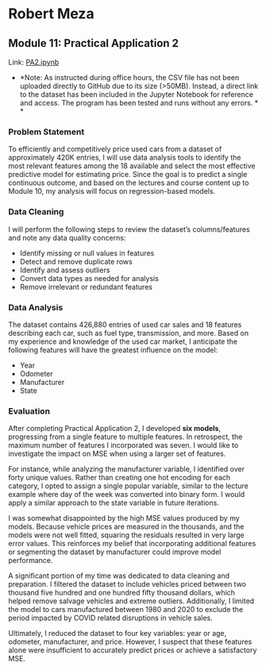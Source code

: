 # Robert Meza
## Module 11: Practical Application 2

Link: [PA2.ipynb](PA2.ipynb)

* *Note: As instructed during office hours, the CSV file has not been uploaded directly to GitHub due to its size (>50MB). Instead, a direct link to the dataset has been included in the Jupyter Notebook for reference and access. The program has been tested and runs without any errors. * *

### Problem Statement

To efficiently and competitively price used cars from a dataset of approximately 420K entries, I will use data analysis tools to identify the most relevant features among the 18 available and select the most effective predictive model for estimating price. Since the goal is to predict a single continuous outcome, and based on the lectures and course content up to Module 10, my analysis will focus on regression-based models.

### Data Cleaning

I will perform the following steps to review the dataset’s columns/features and note any data quality concerns:
- Identify missing or null values in features
- Detect and remove duplicate rows
- Identify and assess outliers
- Convert data types as needed for analysis
- Remove irrelevant or redundant features

### Data Analysis

The dataset contains 426,880 entries of used car sales and 18 features describing each car, such as fuel type, transmission, and more. Based on my experience and knowledge of the used car market, I anticipate the following features will have the greatest influence on the model:
- Year
- Odometer
- Manufacturer
- State

### Evaluation

After completing Practical Application 2, I developed **six models**, progressing from a single feature to multiple features. In retrospect, the maximum number of features I incorporated was seven. I would like to investigate the impact on MSE when using a larger set of features.

For instance, while analyzing the manufacturer variable, I identified over forty unique values. Rather than creating one hot encoding for each category, I opted to assign a single popular variable, similar to the lecture example where day of the week was converted into binary form. I would apply a similar approach to the state variable in future iterations.

I was somewhat disappointed by the high MSE values produced by my models. Because vehicle prices are measured in the thousands, and the models were not well fitted, squaring the residuals resulted in very large error values. This reinforces my belief that incorporating additional features or segmenting the dataset by manufacturer could 
improve model performance.

A significant portion of my time was dedicated to data cleaning and preparation. I filtered the dataset to include vehicles priced between two thousand five hundred and one hundred fifty thousand dollars, which helped remove salvage vehicles and extreme outliers. Additionally, I limited the model to cars manufactured between 1980 and 2020 to exclude the period impacted by COVID related disruptions in vehicle sales.

Ultimately, I reduced the dataset to four key variables: year or age, odometer, manufacturer, and price. However, I suspect that these features alone were insufficient to accurately predict prices or achieve a satisfactory MSE. 





